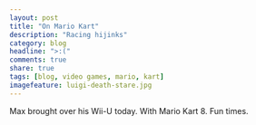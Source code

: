 ```yaml
---
layout: post
title: "On Mario Kart"
description: "Racing hijinks"
category: blog
headline: ">:(" 
comments: true
share: true
tags: [blog, video games, mario, kart]
imagefeature: luigi-death-stare.jpg
---
```

Max brought over his Wii-U today.  With Mario Kart 8.  Fun times.
